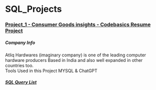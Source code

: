 # SQL_Projects


### [Project_1 - Consumer Goods insights - Codebasics Resume Project](https://github.com/Akhilpm156/SQL_Projects/tree/39985d2ae0e93e1da793663cc53a0b727e4dfdbf/Atliq%20Hardwares)

##### Company Info
Atliq Hardwares (imaginary company) is one of the leading computer hardware producers Based in India and also well expanded in other countries too.</br>
Tools Used in this Project MYSQL & ChatGPT
##### [SQL Query List](https://github.com/Akhilpm156/SQL_Projects/blob/39985d2ae0e93e1da793663cc53a0b727e4dfdbf/Atliq%20Hardwares/atliq_hardware%20query%20list.sql)
